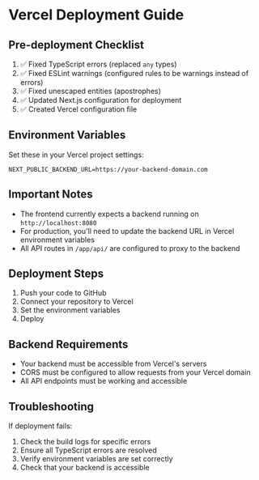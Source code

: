 # Vercel Deployment Guide

## Pre-deployment Checklist

1. ✅ Fixed TypeScript errors (replaced `any` types)
2. ✅ Fixed ESLint warnings (configured rules to be warnings instead of errors)
3. ✅ Fixed unescaped entities (apostrophes)
4. ✅ Updated Next.js configuration for deployment
5. ✅ Created Vercel configuration file

## Environment Variables

Set these in your Vercel project settings:

```
NEXT_PUBLIC_BACKEND_URL=https://your-backend-domain.com
```

## Important Notes

- The frontend currently expects a backend running on `http://localhost:8080`
- For production, you'll need to update the backend URL in Vercel environment variables
- All API routes in `/app/api/` are configured to proxy to the backend

## Deployment Steps

1. Push your code to GitHub
2. Connect your repository to Vercel
3. Set the environment variables
4. Deploy

## Backend Requirements

- Your backend must be accessible from Vercel's servers
- CORS must be configured to allow requests from your Vercel domain
- All API endpoints must be working and accessible

## Troubleshooting

If deployment fails:
1. Check the build logs for specific errors
2. Ensure all TypeScript errors are resolved
3. Verify environment variables are set correctly
4. Check that your backend is accessible
